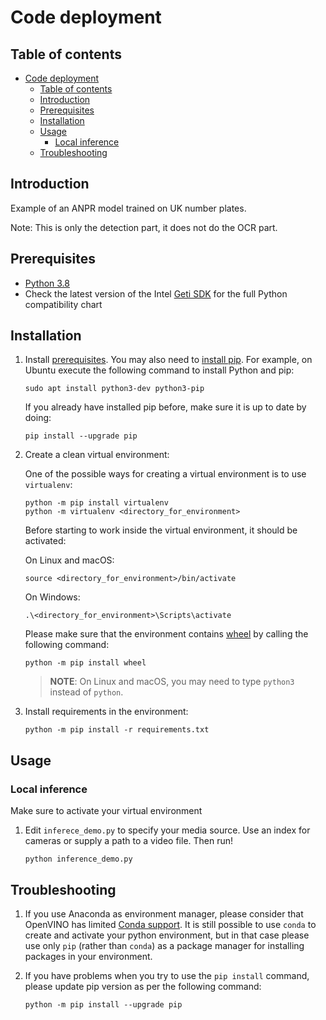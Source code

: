 # Code deployment
## Table of contents
- [Code deployment](#code-deployment)
  - [Table of contents](#table-of-contents)
  - [Introduction](#introduction)
  - [Prerequisites](#prerequisites)
  - [Installation](#installation)
  - [Usage](#usage)
    - [Local inference](#local-inference)
  - [Troubleshooting](#troubleshooting)


## Introduction

Example of an ANPR model trained on UK number plates.

Note: This is only the detection part, it does not do the OCR part.

## Prerequisites

- [Python 3.8](https://www.python.org/downloads/)
- Check the latest version of the Intel [Geti SDK](https://github.com/openvinotoolkit/geti-sdk) for the full Python compatibility chart

## Installation

1. Install [prerequisites](#prerequisites). You may also need to 
   [install pip](https://pip.pypa.io/en/stable/installation/). For example, on Ubuntu 
   execute the following command to install Python and pip:

   ```
   sudo apt install python3-dev python3-pip
   ```
   If you already have installed pip before, make sure it is up to date by doing:

   ```
   pip install --upgrade pip
   ```

2. Create a clean virtual environment: <a name="virtual-env-creation"></a>

   One of the possible ways for creating a virtual environment is to use `virtualenv`:

   ```
   python -m pip install virtualenv
   python -m virtualenv <directory_for_environment>
   ```

   Before starting to work inside the virtual environment, it should be activated:

   On Linux and macOS:

   ```
   source <directory_for_environment>/bin/activate
   ```

   On Windows:

   ```
   .\<directory_for_environment>\Scripts\activate
   ```

   Please make sure that the environment contains 
   [wheel](https://pypi.org/project/wheel/) by calling the following command:

   ```
   python -m pip install wheel
   ```

   > **NOTE**: On Linux and macOS, you may need to type `python3` instead of `python`.


3. Install requirements in the environment:

   ```
   python -m pip install -r requirements.txt
   ```

   
## Usage
### Local inference
Make sure to activate your virtual environment

1. Edit `inferece_demo.py` to specify your media source. Use an index for cameras or supply a path to a video file. Then run!
   ```
   python inference_demo.py
   ```

## Troubleshooting


1. If you use Anaconda as environment manager, please consider that OpenVINO has 
   limited [Conda support](https://docs.openvino.ai/2021.4/openvino_docs_install_guides_installing_openvino_conda.html). 
   It is still possible to use `conda` to create and activate your python environment, 
   but in that case please use only `pip` (rather than `conda`) as a package manager 
   for installing packages in your environment.

2. If you have problems when you try to use the `pip install` command, please update 
   pip version as per the following command:
   ```
   python -m pip install --upgrade pip
   ```

